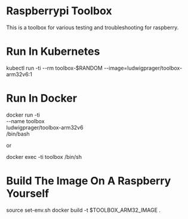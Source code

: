 # Raspberrypi Toolbox
This is a toolbox for various testing and troubleshooting for raspberry.

# Run In Kubernetes
kubectl run -ti --rm toolbox-$RANDOM --image=ludwigprager/toolbox-arm32v6:1

# Run In Docker
docker run -ti \
  --name toolbox \
  ludwigprager/toolbox-arm32v6 \
  /bin/bash

or

docker exec -ti toolbox /bin/sh

# Build The Image On A Raspberry Yourself
source set-env.sh
docker build -t $TOOLBOX_ARM32_IMAGE .
